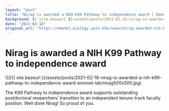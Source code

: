 ```yaml
---
layout: "post"
title: "Nirag is awarded a NIH K99 Pathway to independence award | Emonet Lab"
background: {{ site.baseurl }}/assets/posts/2021-02-18-nirag-is-awarded-a-nih-k99-pathway-to-independence-award-emonet-lab/nirag500x500.jpg
date: "2021-02-18"
original_url: "https://emonet.biology.yale.edu/news/nirag-awarded-nih-k99-pathway-independence-award"
---
```

# Nirag is awarded a NIH K99 Pathway to independence award

![]({{ site.baseurl }}/assets/posts/2021-02-18-nirag-is-awarded-a-nih-k99-pathway-to-independence-award-emonet-lab/nirag500x500.jpg)

The K99 Pathway to independence award supports outstanding postdoctoral researchers’ transition to an independent tenure-track faculty position. Well done Nirag! So proud of you.